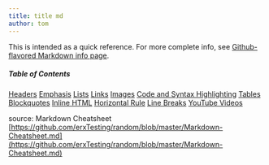 ```yaml
---
title: title md
author: tom
---
```


This is intended as a quick reference. For more complete info, see [Github-flavored Markdown info page](http://github.github.com/github-flavored-markdown/).

##### Table of Contents
[Headers](#headers)
[Emphasis](#emphasis)
[Lists](#lists)
[Links](#links)
[Images](#images)
[Code and Syntax Highlighting](#code)
[Tables](#tables)
[Blockquotes](#blockquotes)
[Inline HTML](#html)
[Horizontal Rule](#hr)
[Line Breaks](#lines)
[YouTube Videos](#videos)

<a name="headers"/>

source: Markdown Cheatsheet
[https://github.com/erxTesting/random/blob/master/Markdown-Cheatsheet.md](https://github.com/erxTesting/random/blob/master/Markdown-Cheatsheet.md)
